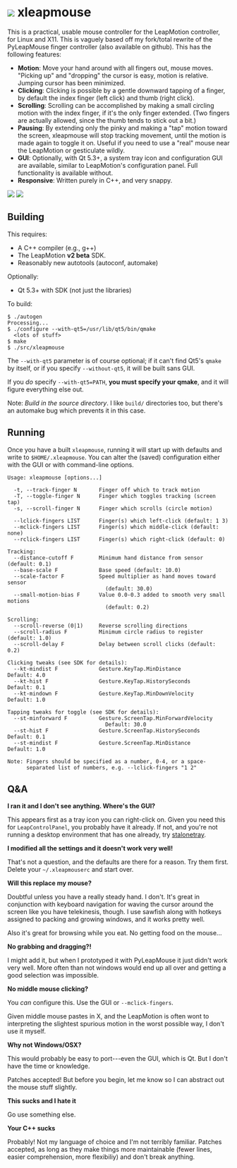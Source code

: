 # <img src="http://ogmo.mephle.net/xleapmouse/xleapmouse.png"> xleapmouse

This is a practical, usable mouse controller for the LeapMotion
controller, for Linux and X11.  This is vaguely based off my
fork/total rewrite of the PyLeapMouse finger controller (also
available on github).  This has the following features:

* **Motion**: Move your hand around with all fingers out, mouse moves.
  "Picking up" and "dropping" the cursor is easy, motion is relative.
  Jumping cursor has been minimized.
* **Clicking**: Clicking is possible by a gentle downward tapping of a
  finger, by default the index finger (left click) and thumb (right
  click).
* **Scrolling**: Scrolling can be accomplished by making a small
  circling motion with the index finger, if it's the only finger
  extended.  (Two fingers are actually allowed, since the thumb tends
  to stick out a bit.)
* **Pausing**: By extending only the pinky and making a "tap" motion
  toward the screen, xleapmouse will stop tracking movement, until the
  motion is made again to toggle it on.  Useful if you need to use a
  "real" mouse near the LeapMotion or gesticulate wildly.
* **GUI**: Optionally, with Qt 5.3+, a system tray icon and
  configuration GUI are available, similar to LeapMotion's
  configuration panel.  Full functionality is available without.
* **Responsive**: Written purely in C++, and very snappy.

<img src="http://ogmo.mephle.net/xleapmouse/tracking.png">
<img src="http://ogmo.mephle.net/xleapmouse/clicking.png">

## Building

This requires:

* A C++ compiler (e.g., g++)
* The LeapMotion **v2 beta** SDK.
* Reasonably new autotools (autoconf, automake)

Optionally:

* Qt 5.3+ with SDK (not just the libraries)

To build:

```console
$ ./autogen
Processing...
$ ./configure --with-qt5=/usr/lib/qt5/bin/qmake
  <lots of stuff>
$ make
$ ./src/xleapmouse
```

The `--with-qt5` parameter is of course optional; if it can't find
Qt5's `qmake` by itself, or if you specify `--without-qt5`, it will be
built sans GUI.

If you *do* specify `--with-qt5=PATH`, **you must specify your
qmake**, and it will figure everything else out.

Note: *Build in the source directory*.  I like `build/` directories
too, but there's an automake bug which prevents it in this case.

## Running

Once you have a built `xleapmouse`, running it will start up with
defaults and write to `$HOME/.xleapmouse`.  You can alter the (saved)
configuration either with the GUI or with command-line options.

```console
Usage: xleapmouse [options...]

  -t, --track-finger N       Finger off which to track motion
  -T, --toggle-finger N      Finger which toggles tracking (screen tap)
  -s, --scroll-finger N      Finger which scrolls (circle motion)

  --lclick-fingers LIST      Finger(s) which left-click (default: 1 3)
  --mclick-fingers LIST      Finger(s) which middle-click (default: none)
  --rclick-fingers LIST      Finger(s) which right-click (default: 0)

Tracking:
  --distance-cutoff F        Minimum hand distance from sensor (default: 0.1)
  --base-scale F             Base speed (default: 10.0)
  --scale-factor F           Speed multiplier as hand moves toward sensor
                               (default: 30.0)
  --small-motion-bias F      Value 0.0-0.3 added to smooth very small motions
                               (default: 0.2)

Scrolling:
  --scroll-reverse (0|1)     Reverse scrolling directions
  --scroll-radius F          Minimum circle radius to register (default: 1.0)
  --scroll-delay F           Delay between scroll clicks (default: 0.2)

Clicking tweaks (see SDK for details):
  --kt-mindist F             Gesture.KeyTap.MinDistance        Default: 4.0
  --kt-hist F                Gesture.KeyTap.HistorySeconds     Default: 0.1
  --kt-mindown F             Gesture.KeyTap.MinDownVelocity    Default: 1.0

Tapping tweaks for toggle (see SDK for details):
  --st-minforward F          Gesture.ScreenTap.MinForwardVelocity
                               Default: 30.0
  --st-hist F                Gesture.ScreenTap.HistorySeconds  Default: 0.1
  --st-mindist F             Gesture.ScreenTap.MinDistance     Default: 1.0

Note: Fingers should be specified as a number, 0-4, or a space-
      separated list of numbers, e.g. --lclick-fingers "1 2"
```

## Q&A

**I ran it and I don't see anything.  Where's the GUI?**

This appears first as a tray icon you can right-click on.  Given you
need this for `LeapControlPanel`, you probably have it already.  If
not, and you're not running a desktop environment that has one
already, try [stalonetray](http://stalonetray.sourceforge.net/).

**I modified all the settings and it doesn't work very well!**

That's not a question, and the defaults are there for a reason.  Try
them first.  Delete your `~/.xleapmouserc` and start over.

**Will this replace my mouse?**

Doubtful unless you have a really steady hand.  I don't.  It's great
in conjunction with keyboard navigation for waving the cursor around
the screen like you have telekinesis, though.  I use sawfish along
with hotkeys assigned to packing and growing windows, and it works
pretty well.

Also it's great for browsing while you eat.  No getting food on the
mouse...

**No grabbing and dragging?!**

I might add it, but when I prototyped it with PyLeapMouse it just
didn't work very well.  More often than not windows would end up all
over and getting a good selection was impossible.

**No middle mouse clicking?**

You *can* configure this.  Use the GUI or `--mclick-fingers`.

Given middle mouse pastes in X, and the LeapMotion is often wont to
interpreting the slightest spurious motion in the worst possible way,
I don't use it myself.

**Why not Windows/OSX?**

This would probably be easy to port---even the GUI, which is Qt.  But
I don't have the time or knowledge.

Patches accepted!  But before you begin, let me know so I can abstract
out the mouse stuff slightly.

**This sucks and I hate it**

Go use something else.

**Your C++ sucks**

Probably!  Not my language of choice and I'm not terribly familiar.
Patches accepted, as long as they make things more maintainable (fewer
lines, easier comprehension, more flexibiliy) and don't break
anything.
